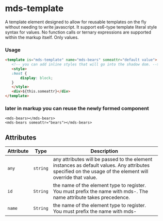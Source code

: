 # mds-template

A template element designed to allow for reusable templates on the fly without needing to write javascript.
It support es6-type template literal style syntax for values. 
No function calls or ternary expressions are supported within the markup itself. Only values.

### Usage

```html
<template is="mds-template" name="mds-bears" someattr="default value">
   <!-- you can add inline styles that will go into the shadow dom. -->
   <style>
   :host {
       display: block;
   }
   </style>
   <div>${this.someattr}</div>
</template>
```

### later in markup you can reuse the newly formed component
```
<mds-bears></mds-bears>
<mds-bears someattr="bears"></mds-bears>
```

## Attributes

| Attribute | Type     | Description                                      |
|-----------|----------|--------------------------------------------------|
| `any`     | `string` | any attributes will be passed to the element instances as default values. Any attributes specified on the usage of the element will override that value. |
| `id`      | `String` | the name of the element type to register. You must prefix the name with mds-. The name attribute takes precedence. |
| `name`    | `String` | the name of the element type to register. You must prefix the name with mds- |
